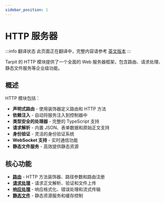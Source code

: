 ```yaml
---
sidebar_position: 1
---
```


# HTTP 服务器

:::info 翻译状态
此页面正在翻译中，完整内容请参考 [英文版本](/docs/http-server/)
:::

Tarpit 的 HTTP 模块提供了一个全面的 Web 服务器框架，包含路由、请求处理、静态文件服务等企业级功能。

## 概述

HTTP 模块包括：

- **声明式路由** - 使用装饰器定义路由和 HTTP 方法
- **依赖注入** - 自动将服务注入到控制器中
- **类型安全的处理器** - 完整的 TypeScript 支持
- **请求解析** - 内置 JSON、表单数据和原始正文支持
- **身份验证** - 灵活的身份验证系统
- **WebSocket 支持** - 实时通信功能
- **静态文件服务** - 高效提供静态资源

## 核心功能

- **[路由](./routing)** - HTTP 方法装饰器、路径参数和路由注册
- **[请求处理](./request-handling)** - 请求正文解析、验证和文件上传
- **[响应处理](./response-handling)** - 响应格式化、错误处理和流式传输
- **[静态文件](./static-files)** - 静态资源服务和缓存控制 